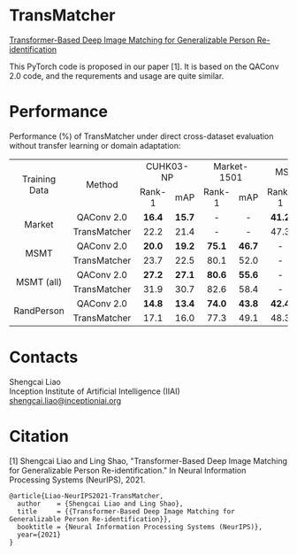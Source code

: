 # TransMatcher
[Transformer-Based Deep Image Matching for Generalizable Person Re-identification](https://arxiv.org/abs/2105.14432)

This PyTorch code is proposed in our paper [1]. It is based on the QAConv 2.0 code, and the requrements and usage are quite similar.

# Performance

Performance (%) of TransMatcher under direct cross-dataset evaluation without transfer learning or domain adaptation:

<table align="center">
  <tr align="center">
    <td rowspan="2">Training Data</td>
    <td rowspan="2">Method</td>
    <td colspan="2">CUHK03-NP</td>
    <td colspan="2">Market-1501</td>
    <td colspan="2">MSMT17</td>
  </tr>
  <tr align="center">
    <td>Rank-1</td>
    <td>mAP</td>
    <td>Rank-1</td>
    <td>mAP</td>
    <td>Rank-1</td>
    <td>mAP</td>
  </tr>
  <tr align="center">
    <td rowspan="2">Market</td>
    <td>QAConv 2.0</td>
    <td><b>16.4</b></td>
    <td><b>15.7</b></td>
    <td>-</td>
    <td>-</td>
    <td><b>41.2</b></td>
    <td><b>15.0</b></td>
  </tr>
  <tr align="center">
    <td>TransMatcher</td>
    <td>22.2</td>
    <td>21.4</td>
    <td>-</td>
    <td>-</td>
    <td>47.3</td>
    <td>18.4</td>
  </tr>
  <tr align="center">
    <td rowspan="2">MSMT</td>
    <td>QAConv 2.0</td>
    <td><b>20.0</b></td>
    <td><b>19.2</b></td>
    <td><b>75.1</b></td>
    <td><b>46.7</b></td>
    <td>-</td>
    <td>-</td>
  </tr>
  <tr align="center">
    <td>TransMatcher</td>
    <td>23.7</td>
    <td>22.5</td>
    <td>80.1</td>
    <td>52.0</td>
    <td>-</td>
    <td>-</td>
  </tr>
  <tr align="center">
    <td rowspan="2">MSMT (all)</td>
    <td>QAConv 2.0</td>
    <td><b>27.2</b></td>
    <td><b>27.1</b></td>
    <td><b>80.6</b></td>
    <td><b>55.6</b></td>
    <td>-</td>
    <td>-</td>
  </tr>
  <tr align="center">
    <td>TransMatcher</td>
    <td>31.9</td>
    <td>30.7</td>
    <td>82.6</td>
    <td>58.4</td>
    <td>-</td>
    <td>-</td>
  </tr>
  <tr align="center">
    <td rowspan="2">RandPerson</td>
    <td>QAConv 2.0</td>
    <td><b>14.8</b></td>
    <td><b>13.4</b></td>
    <td><b>74.0</b></td>
    <td><b>43.8</b></td>
    <td><b>42.4</b></td>
    <td><b>14.4</b></td>
  </tr>
  <tr align="center">
    <td>TransMatcher</td>
    <td>17.1</td>
    <td>16.0</td>
    <td>77.3</td>
    <td>49.1</td>
    <td>48.3</td>
    <td>17.7</td>
  </tr>
</table>

# Contacts

Shengcai Liao  
Inception Institute of Artificial Intelligence (IIAI)  
shengcai.liao@inceptioniai.org

# Citation
[1] Shengcai Liao and Ling Shao, "Transformer-Based Deep Image Matching for Generalizable Person Re-identification." In Neural Information Processing Systems (NeurIPS), 2021.

```
@article{Liao-NeurIPS2021-TransMatcher,
  author    = {Shengcai Liao and Ling Shao},
  title     = {{Transformer-Based Deep Image Matching for Generalizable Person Re-identification}},
  booktitle = {Neural Information Processing Systems (NeurIPS)},  
  year={2021}
}
```